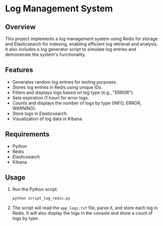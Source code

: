 # Log Management System

## Overview

This project implements a log management system using Redis for storage and Elasticsearch for indexing, enabling efficient log retrieval and analysis.
It also includes a log generator script to simulate log entries and demonstrate the system's functionality.


## Features
- Generates random log entries for testing purposes.
- Stores log entries in Redis using unique IDs.
- Filters and displays logs based on log type (e.g., "ERROR").
- Sets expiration (1 hour) for error logs.
- Counts and displays the number of logs by type (INFO, ERROR, WARNING).
- Store logs in Elasticsearch.
- Visualization of log data in Kibana.

## Requirements

- Python
- Redis
- Elasticsearch
- Kibana



## Usage

1. Run the Python script:
    ```bash
    python script_log_redis.py
    ```

2. The script will read the `app_logs.txt` file, parse it, and store each log in Redis. It will also display the logs in the console and show a count of logs by type.

